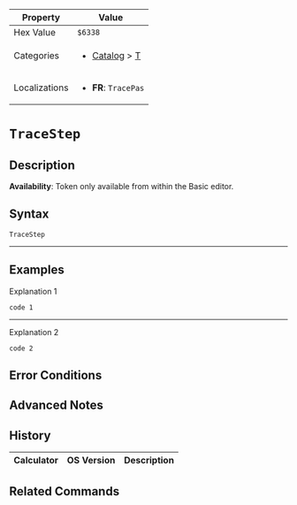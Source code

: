 | Property      | Value |
|---------------|-------|
| Hex Value     | `$6338`|
| Categories    | <ul><li>[Catalog](../categories/Catalog.md) > [T](../categories/Catalog.md#T)</li></ul> |
| Localizations | <ul><li><b>FR</b>: `TracePas`</li></ul> |

# `TraceStep`

## Description



<b>Availability</b>: Token only available from within the Basic editor.

## Syntax
`TraceStep`

<hr>

## Examples

Explanation 1
```ti-basic
code 1
```
---
Explanation 2
```ti-basic
code 2
```

## Error Conditions


## Advanced Notes


## History
| Calculator | OS Version | Description |
|------------|------------|-------------|


## Related Commands

    